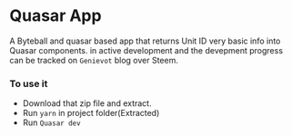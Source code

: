 # Quasar App
A Byteball and quasar based app that returns Unit ID very basic info into Quasar components. in active development and the devepment progress can be tracked on `Genievot` blog over Steem.

### To use it
- Download that zip file and extract.
- Run `yarn` in project folder(Extracted)
- Run `Quasar dev`


